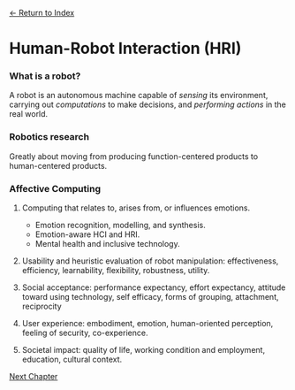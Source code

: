 [← Return to Index](https://github.com/kspra3/FIT3175-Notes)

# Human-Robot Interaction (HRI)

### What is a robot?
A robot is an autonomous machine capable of _sensing_ its environment, carrying out _computations_ to make decisions, and _performing actions_ in the real world.

### Robotics research
Greatly about moving from producing function-centered products to human-centered products.

### Affective Computing
1. Computing that relates to, arises from, or influences emotions.
   * Emotion recognition, modelling, and synthesis.
   * Emotion-aware HCI and HRI.
   * Mental health and inclusive technology.
  
2. Usability and heuristic evaluation of robot manipulation: effectiveness, efficiency, learnability, flexibility, robustness, utility.

3. Social acceptance: performance expectancy, effort expectancy, attitude toward using technology, self efficacy, forms of grouping, attachment, reciprocity

4. User experience: embodiment, emotion, human-oriented perception, feeling of security, co-experience.

5. Societal impact: quality of life, working condition and employment, education, cultural context.

[Next Chapter](https://github.com/kspra3/FIT3175-Notes/blob/master/Notes/10%20-%20Neilsen%20Heuristic%20Evaluation.md)
